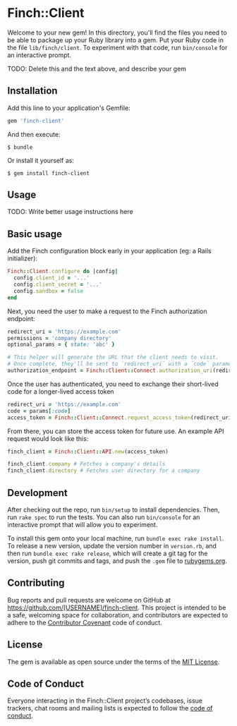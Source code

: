 # Finch::Client

Welcome to your new gem! In this directory, you'll find the files you need to be able to package up your Ruby library into a gem. Put your Ruby code in the file `lib/finch/client`. To experiment with that code, run `bin/console` for an interactive prompt.

TODO: Delete this and the text above, and describe your gem

## Installation

Add this line to your application's Gemfile:

```ruby
gem 'finch-client'
```

And then execute:

    $ bundle

Or install it yourself as:

    $ gem install finch-client

## Usage

TODO: Write better usage instructions here

## Basic usage

Add the Finch configuration block early in your application (eg: a Rails initializer):

```ruby
Finch::Client.configure do |config|
  config.client_id = '...'
  config.client_secret = '...'
  config.sandbox = false
end
```

Next, you need the user to make a request to the Finch authorization endpoint:

```ruby
redirect_uri = 'https://example.com'
permissions = 'company directory'
optional_params = { state: 'abc' }

# This helper will generate the URL that the client needs to visit.
# Once complete, they'll be sent to `redirect_uri` with a `code` parameter - save that for the next step
authorization_endpoint = Finch::Client::Connect.authorization_uri(redirect_uri, permissions, optional_params)
```

Once the user has authenticated, you need to exchange their short-lived code for a longer-lived access token

```ruby
redirect_uri = 'https://example.com'
code = params[:code]
access_token = Finch::Client::Connect.request_access_token(redirect_uri, code)
```

From there, you can store the access token for future use. An example API request would look like this:

```ruby
finch_client = Finch::Client::API.new(access_token)

finch_client.company # Fetches a company's details
finch_client.directory # Fetches user directory for a company
```

## Development

After checking out the repo, run `bin/setup` to install dependencies. Then, run `rake spec` to run the tests. You can also run `bin/console` for an interactive prompt that will allow you to experiment.

To install this gem onto your local machine, run `bundle exec rake install`. To release a new version, update the version number in `version.rb`, and then run `bundle exec rake release`, which will create a git tag for the version, push git commits and tags, and push the `.gem` file to [rubygems.org](https://rubygems.org).

## Contributing

Bug reports and pull requests are welcome on GitHub at https://github.com/[USERNAME]/finch-client. This project is intended to be a safe, welcoming space for collaboration, and contributors are expected to adhere to the [Contributor Covenant](http://contributor-covenant.org) code of conduct.

## License

The gem is available as open source under the terms of the [MIT License](https://opensource.org/licenses/MIT).

## Code of Conduct

Everyone interacting in the Finch::Client project’s codebases, issue trackers, chat rooms and mailing lists is expected to follow the [code of conduct](https://github.com/[USERNAME]/finch-client/blob/master/CODE_OF_CONDUCT.md).
